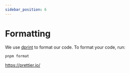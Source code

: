 ```yaml
---
sidebar_position: 6
---
```


# Formatting

We use [dprint](https://dprint.dev/) to format our code. To format your code, run:

```bash
pnpm format
```

https://prettier.io/